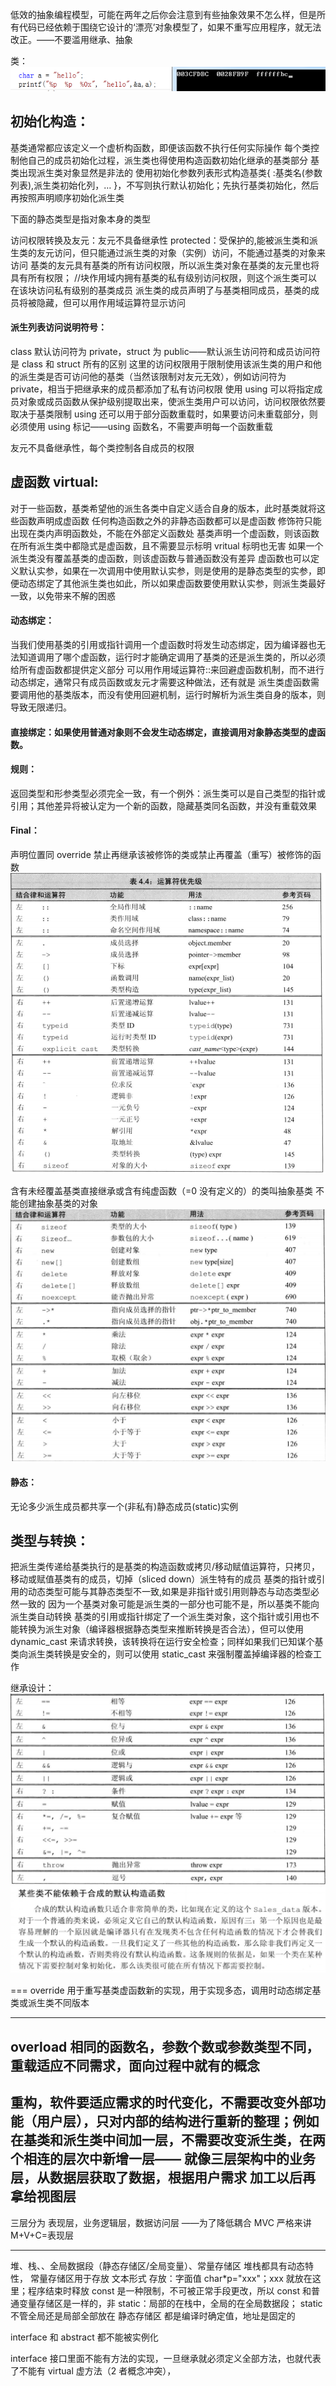 低效的抽象编程模型，可能在两年之后你会注意到有些抽象效果不怎么样，但是所有代码已经依赖于围绕它设计的‘漂亮’对象模型了，如果不重写应用程序，就无法改正。——不要滥用继承、抽象

类：
![Alt text](image/image2/Image-5.png)

## 初始化构造：

基类通常都应该定义一个虚析构函数，即便该函数不执行任何实际操作
每个类控制他自己的成员初始化过程，派生类也得使用构造函数初始化继承的基类部分
基类出现派生类对象显然是非法的
使用初始化参数列表形式构造基类{ :基类名(参数列表),派生类初始化列，… }，不写则执行默认初始化；先执行基类初始化，然后再按照声明顺序初始化派生类

下面的静态类型是指对象本身的类型

访问权限转换及友元：友元不具备继承性
protected：受保护的,能被派生类和派生类的友元访问，但只能通过派生类的对象（实例）访问，不能通过基类的对象来访问
基类的友元具有基类的所有访问权限，所以派生类对象在基类的友元里也将具有所有权限；
//块作用域内拥有基类的私有级别访问权限，则这个派生类可以在该块访问私有级别的基类成员
派生类的成员声明了与基类相同成员，基类的成员将被隐藏，但可以用作用域运算符显示访问

#### 派生列表访问说明符号：

class 默认访问符为 private，struct 为 public——默认派生访问符和成员访问符是 class 和 struct 所有的区别
这里的访问权限用于限制使用该派生类的用户和他的派生类是否可访问他的基类（当然该限制对友元无效），例如访问符为 private，相当于把继承来的成员都添加了私有访问权限
使用 using 可以将指定成员对象或成员函数从保护级别提取出来，使派生类用户可以访问，访问权限依然要取决于基类限制
using 还可以用于部分函数重载时，如果要访问未重载部分，则必须使用 using 标记——using 函数名，不需要声明每一个函数重载

友元不具备继承性，每个类控制各自成员的权限

## 虚函数 virtual:

对于一些函数，基类希望他的派生各类中自定义适合自身的版本，此时基类就将这些函数声明成虚函数
任何构造函数之外的非静态函数都可以是虚函数
修饰符只能出现在类内声明函数处，不能在外部定义函数处
基类声明一个虚函数，则该函数在所有派生类中都隐式是虚函数，且不需要显示标明 vritual 标明也无害
如果一个派生类没有覆盖基类的虚函数，则该虚函数与普通函数没有差异
虚函数也可以定义默认实参，如果在一次调用中使用默认实参，则是使用的是静态类型的实参，即便动态绑定了其他派生类也如此，所以如果虚函数要使用默认实参，则派生类最好一致，以免带来不解的困惑

#### 动态绑定：

当我们使用基类的引用或指针调用一个虚函数时将发生动态绑定，因为编译器也无法知道调用了哪个虚函数，运行时才能确定调用了基类的还是派生类的，所以必须给所有虚函数都提供定义部分
可以用作用域运算符::来回避虚函数机制，而不进行动态绑定，通常只有成员函数或友元才需要这种做法，还有就是 派生类虚函数需要调用他的基类版本，而没有使用回避机制，运行时解析为派生类自身的版本，则导致无限递归。

#### 直接绑定：如果使用普通对象则不会发生动态绑定，直接调用对象静态类型的虚函数。

#### 规则：

返回类型和形参类型必须完全一致，有一个例外：派生类可以是自己类型的指针或引用；其他差异将被认定为一个新的函数，隐藏基类同名函数，并没有重载效果

#### Final：

声明位置同 override
禁止再继承该被修饰的类或禁止再覆盖（重写）被修饰的函数
![Alt text](image/image2/Image-6.png)

含有未经覆盖基类直接继承或含有纯虚函数（=0 没有定义的）的类叫抽象基类
不能创建抽象基类的对象
![Alt text](image/image2/Image-7.png)

#### 静态：

无论多少派生成员都共享一个(非私有)静态成员(static)实例

## 类型与转换：

把派生类传递给基类执行的是基类的构造函数或拷贝/移动赋值运算符，只拷贝，移动或赋值基类有的成员，切掉（sliced down）派生特有的成员
基类的指针或引用的动态类型可能与其静态类型不一致,如果是非指针或引用则静态与动态类型必然一致的
因为一个基类对象可能是派生类的一部分也可能不是，所以基类不能向派生类自动转换
基类的引用或指针绑定了一个派生类对象，这个指针或引用也不能转换为派生对象（编译器根据静态类型来推断转换是否合法），但可以使用 dynamic_cast 来请求转换，该转换将在运行安全检查；同样如果我们已知谋个基类向派生类转换是安全的，则可以使用 static_cast 来强制覆盖掉编译器的检查工作

继承设计：
![Alt text](image/image2/Image-8.png)
![Alt text](image/image2/Image-9.png)

===
override 用于重写基类虚函数新的实现，用于实现多态，调用时动态绑定基类或派生类不同版本

---

## overload 相同的函数名，参数个数或参数类型不同，重载适应不同需求，面向过程中就有的概念

## 重构，软件要适应需求的时代变化，不需要改变外部功能（用户层），只对内部的结构进行重新的整理；例如在基类和派生类中间加一层，不需要改变派生类，在两个相连的层次中新增一层—— 就像三层架构中的业务层，从数据层获取了数据，根据用户需求 加工以后再拿给视图层

三层分为 表现层，业务逻辑层，数据访问层 ——为了降低耦合
MVC 严格来讲 M+V+C=表现层

---

堆、栈、、全局数据段（静态存储区/全局变量）、常量存储区
堆栈都具有动态特性，
常量存储区用于存放 文本形式 存放：字面值 char\*p="xxx"；xxx 就放在这里；程序结束时释放
const 是一种限制，不可被正常手段更改，所以 const 和普通变量存储区是一样的，非 static：局部的在栈中，全局的在全局数据段；
static 不管全局还是局部全部放在 静态存储区 都是编译时确定值，地址是固定的

interface 和 abstract 都不能被实例化

interface 接口里面不能有方法的实现，一旦继承就必须定义全部方法，也就代表了不能有 virtual 虚方法（2 者概念冲突），
